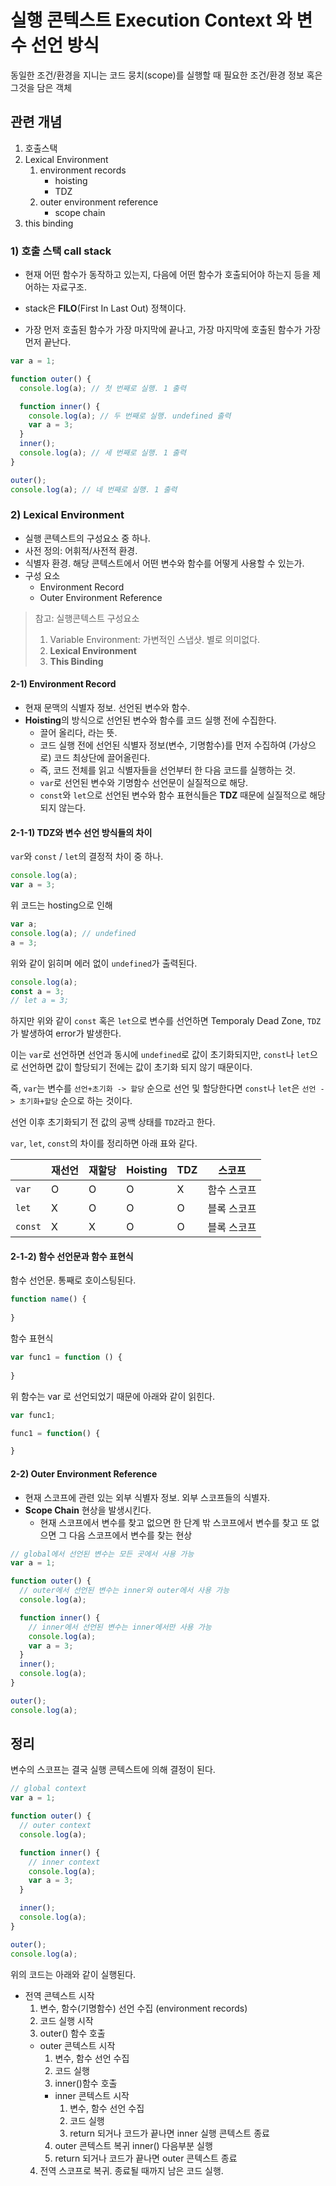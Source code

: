 # 실행 콘텍스트 Execution Context 와 변수 선언 방식

동일한 조건/환경을 지니는 코드 뭉치(scope)를 실행할 때 필요한 조건/환경 정보 혹은 그것을 담은 객체

## 관련 개념

1. 호출스택
2. Lexical Environment
   1. environment records
      - hoisting         
      - TDZ
   2. outer environment reference
      - scope chain
3. this binding

### 1) 호출 스택 call stack 

- 현재 어떤 함수가 동작하고 있는지, 다음에 어떤 함수가 호출되어야 하는지 등을 제어하는 자료구조.

- stack은 **FILO**(First In Last Out) 정책이다.
- 가장 먼저 호출된 함수가 가장 마지막에 끝나고, 가장 마지막에 호출된 함수가 가장 먼저 끝난다.

```js
var a = 1;

function outer() {
  console.log(a); // 첫 번째로 실행. 1 출력

  function inner() {
    console.log(a); // 두 번째로 실행. undefined 출력
    var a = 3;
  }
  inner();
  console.log(a); // 세 번째로 실행. 1 출력
}

outer();
console.log(a); // 네 번째로 실행. 1 출력
```

### 2) Lexical Environment

- 실행 콘텍스트의 구성요소 중 하나.
- 사전 정의: 어휘적/사전적 환경. 
- 식별자 환경. 해당 콘텍스트에서 어떤 변수와 함수를 어떻게 사용할 수 있는가.
- 구성 요소
  - Environment Record
  - Outer Environment Reference

> 참고: 실행콘텍스트 구성요소
>1. Variable Environment: 가변적인 스냅샷. 별로 의미없다.
>2. **Lexical Environment**
>3. **This Binding**

#### 2-1) Environment Record

- 현재 문맥의 식별자 정보. 선언된 변수와 함수.
- **Hoisting**의 방식으로 선언된 변수와 함수를 코드 실행 전에 수집한다.
  - 끌어 올리다, 라는 뜻. 
  - 코드 실행 전에 선언된 식별자 정보(변수, 기명함수)를 먼저 수집하여 (가상으로) 코드 최상단에 끌어올린다.
  - 즉, 코드 전체를 읽고 식별자들을 선언부터 한 다음 코드를 실행하는 것.
  - `var`로 선언된 변수와 기명함수 선언문이 실질적으로 해당.
  - `const`와 `let`으로 선언된 변수와 함수 표현식들은 **TDZ** 때문에 실질적으로 해당되지 않는다.

#### 2-1-1) TDZ와 변수 선언 방식들의 차이

`var`와 `const` / `let`의 결정적 차이 중 하나.
```js
console.log(a);
var a = 3;
```
위 코드는 hosting으로 인해
```js
var a;
console.log(a); // undefined
a = 3;
```
위와 같이 읽히며 에러 없이 `undefined`가 출력된다.

```js
console.log(a);
const a = 3;
// let a = 3;
```
하지만 위와 같이 `const` 혹은 `let`으로 변수를 선언하면 Temporaly Dead Zone, `TDZ`가 발생하여 error가 발생한다.

이는 `var`로 선언하면 선언과 동시에 `undefined`로 값이 초기화되지만, `const`나 `let`으로 선언하면 값이 할당되기 전에는 값이 초기화 되지 않기 때문이다. 

즉, `var`는 변수를 `선언+초기화 -> 할당` 순으로 선언 및 할당한다면 `const`나 `let`은 `선언 -> 초기화+할당` 순으로 하는 것이다. 

선언 이후 초기화되기 전 값의 공백 상태를 `TDZ`라고 한다.

`var`, `let`, `const`의 차이를 정리하면 아래 표와 같다.

|         | 재선언 | 재할당 | Hoisting | TDZ | 스코프    |
| ------- | --- | --- | -------- | --- | ------ |
| `var`   | O   | O   | O        | X   | 함수 스코프 |
| `let`   | X   | O   | O        | O   | 블록 스코프 |
| `const` | X   | X   | O        | O   | 블록 스코프 |

#### 2-1-2) 함수 선언문과 함수 표현식
함수 선언문. 통째로 호이스팅된다.
```js
function name() {
  
}
```
함수 표현식
```js
var func1 = function () {
  
}
```
위 함수는 var 로 선언되었기 때문에 아래와 같이 읽힌다.
```js
var func1;

func1 = function() {

}
```

#### 2-2) Outer Environment Reference

- 현재 스코프에 관련 있는 외부 식별자 정보. 외부 스코프들의 식별자.
- **Scope Chain** 현상을 발생시킨다.
  - 현재 스코프에서 변수를 찾고 없으면 한 단계 밖 스코프에서 변수를 찾고 또 없으면 그 다음 스코프에서 변수를 찾는 현상

```js
// global에서 선언된 변수는 모든 곳에서 사용 가능
var a = 1;

function outer() {
  // outer에서 선언된 변수는 inner와 outer에서 사용 가능
  console.log(a);

  function inner() {
    // inner에서 선언된 변수는 inner에서만 사용 가능
    console.log(a);
    var a = 3;
  }
  inner();
  console.log(a);
}

outer();
console.log(a);
```

## 정리

변수의 스코프는 결국 실행 콘텍스트에 의해 결정이 된다.

```js
// global context
var a = 1;

function outer() {
  // outer context
  console.log(a);

  function inner() {
    // inner context
    console.log(a);
    var a = 3;
  }

  inner();
  console.log(a);
}

outer();
console.log(a);
```

위의 코드는 아래와 같이 실행된다.

- 전역 콘텍스트 시작
  1. 변수, 함수(기명함수) 선언 수집 (environment records)
  2. 코드 실행 시작
  3. outer() 함수 호출
  - outer 콘텍스트 시작
    1. 변수, 함수 선언 수집
    2. 코드 실행
    3. inner()함수 호출
    - inner 콘텍스트 시작
      1. 변수, 함수 선언 수집
      2. 코드 실행
      3. return 되거나 코드가 끝나면 inner 실행 콘텍스트 종료
    4. outer 콘텍스트 복귀 inner() 다음부분 실행
    5. return 되거나 코드가 끝나면 outer 콘텍스트 종료
  4. 전역 스코프로 복귀. 종료될 때까지 남은 코드 실행.